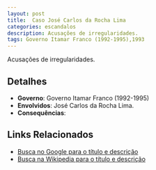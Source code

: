 ```yaml
---
layout: post
title:  Caso José Carlos da Rocha Lima
categories: escandalos
description: Acusações de irregularidades.
tags: Governo Itamar Franco (1992-1995),1993
---
```


Acusações de irregularidades.

## Detalhes
- **Governo**: Governo Itamar Franco (1992-1995)
- **Envolvidos**: José Carlos da Rocha Lima.
- **Consequências**: 

## Links Relacionados
- [Busca no Google para o título e descrição](https://www.google.com/search?q=Caso%20Jos%C3%A9%20Carlos%20da%20Rocha%20Lima%20Acusa%C3%A7%C3%B5es%20de%20irregularidades.%20Governo%20Itamar%20Franco%20%281992-1995%29)
- [Busca na Wikipedia para o título e descrição](https://en.wikipedia.org/w/index.php?search=Caso%20Jos%C3%A9%20Carlos%20da%20Rocha%20Lima%20Acusa%C3%A7%C3%B5es%20de%20irregularidades.%20Governo%20Itamar%20Franco%20%281992-1995%29)
